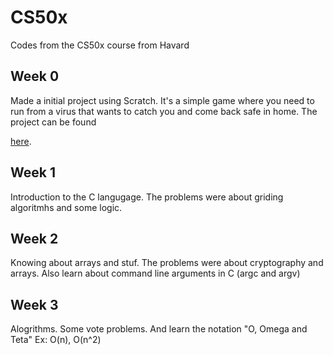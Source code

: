 # CS50x
Codes from the CS50x course from Havard


## Week 0 
Made a initial project using Scratch. It's a simple game where you need to run from a virus that wants to catch you and come back safe in home. The project can be found 

<a href="https://scratch.mit.edu/projects/386352983/" target="_blank">here</a>.

## Week 1 
Introduction to the C langugage. The problems were about griding algoritmhs and some logic. 

## Week 2
Knowing about arrays and stuf. The problems were about cryptography and arrays. Also learn about command line arguments in C (argc and argv)

## Week 3
Alogrithms. Some vote problems. And learn the notation "O, Omega and Teta" Ex: O(n), O(n^2)
